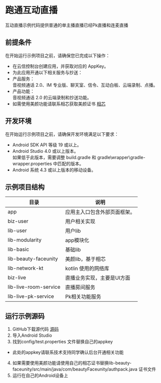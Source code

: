 # 跑通互动直播
互动直播示例代码提供普通的单主播直播已经Pk直播和连麦直播

## 前提条件
在开始运行示例项目之前，请确保您已完成以下操作：
* 在云信控制台创建应用，并获取对应的 AppKey。
* 为此应用开通以下相关服务与抄送：
* 产品服务：  
音视频通话 2.0、IM 专业版、聊天室、信令、互动白板、云端录制、点播。
* 产品功能：   
音视频通话 2.0 的云端录制和抄送功能。
* 如需使用美颜功能请联系相芯获取美颜证书 [相芯](https://www.faceunity.com/)

## 开发环境 
在开始运行示例项目之前，请确保开发环境满足以下要求：
* Android SDK API 等级 19 或以上。
* Android Studio 4.0 或以上版本。  
  如果低于此版本，需要调整 build.gradle 和 gradle\wrapper\gradle-wrapper.properties 中匹配的版本。
* Android 系统 4.3 或以上版本的移动设备。

## 示例项目结构
|  目录   | 说明  |
|  ----  | ----  |
| app  | 应用主入口包含外部页面框架。 |
| biz-user | 用户相关实现 |
| lib-user  | 用户lib |
| lib-modularity  | app模块化 |
| lib-basic  | 基础lib |
| lib-beauty-faceunity  | 美颜lib，基于相芯 |
| lib-network-kt | kotlin 使用的网络库 |
| biz-live | 直播业务实现，主要是UI方面 |
| lib-live-room-service | 直播房间服务 |
| lib-live-pk-service | Pk相关功能服务 |

## 运行示例源码
1. GitHub下载源代码 [源码](https://github.com/netease-kit/OnlinePK/tree/dev_2.0.0/OnlinePK-Android)
2. 导入Android Studio
3. 找到config/test.properties 文件替换自己的appkey
* 此处的appkey请联系技术支持同学确认后台开通相关功能
4. 如果需要使用美颜功能请使用自己的相芯证书替换lib-beauty-faceunity/src/main/java/com/beautyFaceunity/authpack.java 证书文件
5. 运行在自己的Android设备上